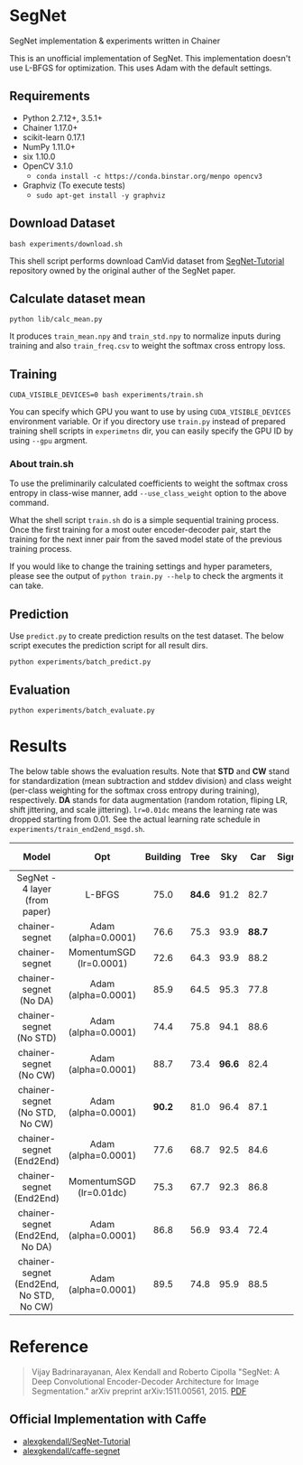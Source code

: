# SegNet

SegNet implementation & experiments written in Chainer

This is an unofficial implementation of SegNet. This implementation doesn't use L-BFGS for optimization. This uses Adam with the default settings.

## Requirements

- Python 2.7.12+, 3.5.1+
- Chainer 1.17.0+
- scikit-learn 0.17.1
- NumPy 1.11.0+
- six 1.10.0
- OpenCV 3.1.0
  - `conda install -c https://conda.binstar.org/menpo opencv3`
- Graphviz (To execute tests)
  - `sudo apt-get install -y graphviz`

## Download Dataset

```
bash experiments/download.sh
```

This shell script performs download CamVid dataset from [SegNet-Tutorial](https://github.com/alexgkendall/SegNet-Tutorial) repository owned by the original auther of the SegNet paper.

## Calculate dataset mean

```
python lib/calc_mean.py
```

It produces `train_mean.npy` and `train_std.npy` to normalize inputs during training and also `train_freq.csv` to weight the softmax cross entropy loss.

## Training

```
CUDA_VISIBLE_DEVICES=0 bash experiments/train.sh
```

You can specify which GPU you want to use by using `CUDA_VISIBLE_DEVICES` environment variable. Or if you directory use `train.py` instead of prepared training shell scripts in `experimetns` dir, you can easily specify the GPU ID by using `--gpu` argment.

### About train.sh

To use the preliminarily calculated coefficients to weight the softmax cross entropy in class-wise manner, add `--use_class_weight` option to the above command.

What the shell script `train.sh` do is a simple sequential training process. Once the first training for a most outer encoder-decoder pair, start the training for the next inner pair from the saved model state of the previous training process.

If you would like to change the training settings and hyper parameters, please see the output of `python train.py --help` to check the argments it can take.

## Prediction

Use `predict.py` to create prediction results on the test dataset. The below script executes the prediction script for all result dirs.

```
python experiments/batch_predict.py
```

## Evaluation

```
python experiments/batch_evaluate.py
```

# Results

The below table shows the evaluation results. Note that **STD** and **CW** stand for standardization (mean subtraction and stddev division) and class weight (per-class weighting for the softmax cross entropy during training), respectively. **DA** stands for data augmentation (random rotation, fliping LR, shift jittering, and scale jittering). `lr=0.01dc` means the learning rate was dropped starting from 0.01. See the actual learning rate schedule in `experiments/train_end2end_msgd.sh`.

| Model                           | Opt                         | Building | Tree     | Sky      | Car      | SignSymbol | Road     | Pedestrian | Fence    | Pole     | Pavement | Bicyclist | Class avg. | Global avg. | IoU      |
|:-------------------------------:|:---------------------------:|:--------:|:--------:|:--------:|:--------:|:----------:|:--------:|:----------:|:--------:|:--------:|:--------:|:---------:|:----------:|:-----------:|:--------:|
| SegNet - 4 layer (from paper)   | L-BFGS                      |   75.0   | **84.6** |   91.2   |   82.7   |   36.9     |   93.3   |   55.0     |   37.5   |   44.8   |   74.1   |   16.0    |   62.9     |   84.3      |   N/A    |
| chainer-segnet                  | Adam (alpha=0.0001)         |   76.6   |   75.3   |   93.9   | **88.7** |   51.5     |   91.6   |   77.5     |   53.1   |   57.2   |   73.7   |   46.8    |   65.5     |   82.9      |   47.3   |
| chainer-segnet                  | MomentumSGD (lr=0.0001)     |   72.6   |   64.3   |   93.9   |   88.2   |   52.1     |   90.0   | **78.3**   | **58.1** |   55.8   |   69.5   | **53.0**  |   64.7     |   79.8      |   43.4   |
| chainer-segnet (No DA)          | Adam (alpha=0.0001)         |   85.9   |   64.5   |   95.3   |   77.8   |   19.5     |   96.0   |   45.5     |   39.3   |   31.6   |   67.0   |   26.6    |   54.1     |   83.3      |   43.7   |
| chainer-segnet (No STD)         | Adam (alpha=0.0001)         |   74.4   |   75.8   |   94.1   |   88.6   | **60.2**   |   90.8   |   74.0     |   52.5   | **59.6** | **85.9** |   46.5    | **66.9**   |   83.5      |   47.6   |
| chainer-segnet (No CW)          | Adam (alpha=0.0001)         |   88.7   |   73.4   | **96.6** |   82.4   |   42.9     | **96.8** |   45.4     |   35.4   |   29.7   |   63.1   |   41.3    |   58.0     |   85.5      |   48.4   |
| chainer-segnet (No STD, No CW)  | Adam (alpha=0.0001)         | **90.2** |   81.0   |   96.4   |   87.1   |   28.2     |   96.1   |   47.3     |   33.5   |   25.6   |   68.5   |   32.1    |   57.2     | **87.0**    | **49.2** |
| chainer-segnet (End2End)        | Adam (alpha=0.0001)         |   77.6   |   68.7   |   92.5   |   84.6   |   47.3     |   89.5   |   74.1     |   43.0   |   54.7   |   85.1   |   33.6    |   62.6     |   82.3      |   45.8   |
| chainer-segnet (End2End)        | MomentumSGD (lr=0.01dc)     |   75.3   |   67.7   |   92.3   |   86.8   |   53.6     |   93.7   |   62.9     |   29.5   |   51.2   |   68.0   |   41.7    |   60.2     |   80.9      |   43.9   |
| chainer-segnet (End2End, No DA) | Adam (alpha=0.0001)         |   86.8   |   56.9   |   93.4   |   72.4   |   9.60     |   95.5   |   24.4     |   25.2   |   24.4   |   58.5   |   16.8    |   47.0     |   80.6      |   38.4   |
| chainer-segnet (End2End, No STD, No CW) | Adam (alpha=0.0001) |   89.5   |   74.8   |   95.9   |   88.5   |   27.3     |   95.4   |   44.3     |   28.8   |   28.2   |   76.4   |   37.9    |   57.3     |   86.6      |   48.7   |

# Reference

> Vijay Badrinarayanan, Alex Kendall and Roberto Cipolla "SegNet: A Deep Convolutional Encoder-Decoder Architecture for Image Segmentation." arXiv preprint arXiv:1511.00561, 2015\. [PDF](http://arxiv.org/abs/1511.00561)

## Official Implementation with Caffe

- [alexgkendall/SegNet-Tutorial](https://github.com/alexgkendall/SegNet-Tutorial)
- [alexgkendall/caffe-segnet](https://github.com/alexgkendall/caffe-segnet)
